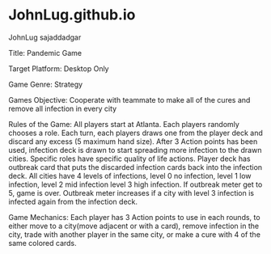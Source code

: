 # JohnLug.github.io

JohnLug
sajaddadgar

Title: Pandemic Game

Target Platform: Desktop Only

Game Genre: Strategy

Games Objective: Cooperate with teammate to make all of the cures and remove all infection in every city

Rules of the Game: All players start at Atlanta. Each players randomly chooses a role. Each turn, each players draws one from the player deck and discard any excess (5 maximum hand size). After 3 Action points has been used, infection deck is drawn to start spreading more infection to the drawn cities. Specific roles have specific quality of life actions. Player deck has outbreak card that puts the discarded infection cards back into the infection deck. All cities have 4 levels of infections, level 0 no infection, level 1 low infection, level 2 mid infection level 3 high infection. If outbreak meter get to 5, game is over. Outbreak meter increases if a city with level 3 infection is infected again from the infection deck.

Game Mechanics: Each player has 3 Action points to use in each rounds, to either move to a city(move adjacent or with a card), remove infection in the city, trade with another player in the same city, or make a cure with 4 of the same colored cards.

